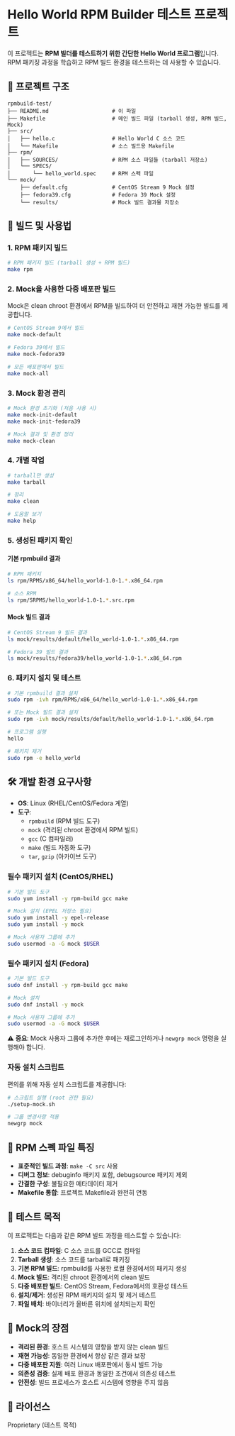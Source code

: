 # Hello World RPM Builder 테스트 프로젝트

이 프로젝트는 **RPM 빌더를 테스트하기 위한 간단한 Hello World 프로그램**입니다.  
RPM 패키징 과정을 학습하고 RPM 빌드 환경을 테스트하는 데 사용할 수 있습니다.

## 📁 프로젝트 구조

```
rpmbuild-test/
├── README.md                    # 이 파일
├── Makefile                     # 메인 빌드 파일 (tarball 생성, RPM 빌드, Mock)
├── src/
│   ├── hello.c                  # Hello World C 소스 코드
│   └── Makefile                 # 소스 빌드용 Makefile
├── rpm/
│   ├── SOURCES/                 # RPM 소스 파일들 (tarball 저장소)
│   └── SPECS/
│       └── hello_world.spec     # RPM 스펙 파일
└── mock/
    ├── default.cfg              # CentOS Stream 9 Mock 설정
    ├── fedora39.cfg             # Fedora 39 Mock 설정
    └── results/                 # Mock 빌드 결과물 저장소
```

## 🚀 빌드 및 사용법

### 1. RPM 패키지 빌드

```bash
# RPM 패키지 빌드 (tarball 생성 + RPM 빌드)
make rpm
```

### 2. Mock을 사용한 다중 배포판 빌드

Mock은 clean chroot 환경에서 RPM을 빌드하여 더 안전하고 재현 가능한 빌드를 제공합니다.

```bash
# CentOS Stream 9에서 빌드
make mock-default

# Fedora 39에서 빌드
make mock-fedora39

# 모든 배포판에서 빌드
make mock-all
```

### 3. Mock 환경 관리

```bash
# Mock 환경 초기화 (처음 사용 시)
make mock-init-default
make mock-init-fedora39

# Mock 결과 및 환경 정리
make mock-clean
```

### 4. 개별 작업

```bash
# tarball만 생성
make tarball

# 정리
make clean

# 도움말 보기
make help
```

### 5. 생성된 패키지 확인

#### 기본 rpmbuild 결과

```bash
# RPM 패키지
ls rpm/RPMS/x86_64/hello_world-1.0-1.*.x86_64.rpm

# 소스 RPM
ls rpm/SRPMS/hello_world-1.0-1.*.src.rpm
```

#### Mock 빌드 결과

```bash
# CentOS Stream 9 빌드 결과
ls mock/results/default/hello_world-1.0-1.*.x86_64.rpm

# Fedora 39 빌드 결과
ls mock/results/fedora39/hello_world-1.0-1.*.x86_64.rpm
```

### 6. 패키지 설치 및 테스트

```bash
# 기본 rpmbuild 결과 설치
sudo rpm -ivh rpm/RPMS/x86_64/hello_world-1.0-1.*.x86_64.rpm

# 또는 Mock 빌드 결과 설치
sudo rpm -ivh mock/results/default/hello_world-1.0-1.*.x86_64.rpm

# 프로그램 실행
hello

# 패키지 제거
sudo rpm -e hello_world
```

## 🛠️ 개발 환경 요구사항

- **OS**: Linux (RHEL/CentOS/Fedora 계열)
- **도구**: 
  - `rpmbuild` (RPM 빌드 도구)
  - `mock` (격리된 chroot 환경에서 RPM 빌드)
  - `gcc` (C 컴파일러)
  - `make` (빌드 자동화 도구)
  - `tar`, `gzip` (아카이브 도구)

### 필수 패키지 설치 (CentOS/RHEL)

```bash
# 기본 빌드 도구
sudo yum install -y rpm-build gcc make

# Mock 설치 (EPEL 저장소 필요)
sudo yum install -y epel-release
sudo yum install -y mock

# Mock 사용자 그룹에 추가
sudo usermod -a -G mock $USER
```

### 필수 패키지 설치 (Fedora)

```bash
# 기본 빌드 도구
sudo dnf install -y rpm-build gcc make

# Mock 설치
sudo dnf install -y mock

# Mock 사용자 그룹에 추가
sudo usermod -a -G mock $USER
```

⚠️ **중요**: Mock 사용자 그룹에 추가한 후에는 재로그인하거나 `newgrp mock` 명령을 실행해야 합니다.

### 자동 설치 스크립트

편의를 위해 자동 설치 스크립트를 제공합니다:

```bash
# 스크립트 실행 (root 권한 필요)
./setup-mock.sh

# 그룹 변경사항 적용
newgrp mock
```

## 📝 RPM 스펙 파일 특징

- **표준적인 빌드 과정**: `make -C src` 사용
- **디버그 정보**: debuginfo 패키지 포함, debugsource 패키지 제외
- **간결한 구성**: 불필요한 메타데이터 제거
- **Makefile 통합**: 프로젝트 Makefile과 완전히 연동

## 🎯 테스트 목적

이 프로젝트는 다음과 같은 RPM 빌드 과정을 테스트할 수 있습니다:

1. **소스 코드 컴파일**: C 소스 코드를 GCC로 컴파일
2. **Tarball 생성**: 소스 코드를 tarball로 패키징
3. **기본 RPM 빌드**: rpmbuild를 사용한 로컬 환경에서의 패키지 생성
4. **Mock 빌드**: 격리된 chroot 환경에서의 clean 빌드
5. **다중 배포판 빌드**: CentOS Stream, Fedora에서의 호환성 테스트
6. **설치/제거**: 생성된 RPM 패키지의 설치 및 제거 테스트
7. **파일 배치**: 바이너리가 올바른 위치에 설치되는지 확인

## 🔧 Mock의 장점

- **격리된 환경**: 호스트 시스템의 영향을 받지 않는 clean 빌드
- **재현 가능성**: 동일한 환경에서 항상 같은 결과 보장
- **다중 배포판 지원**: 여러 Linux 배포판에서 동시 빌드 가능
- **의존성 검증**: 실제 배포 환경과 동일한 조건에서 의존성 테스트
- **안전성**: 빌드 프로세스가 호스트 시스템에 영향을 주지 않음

## 📄 라이선스

Proprietary (테스트 목적) 